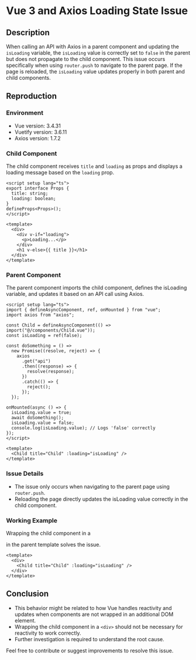 # Vue 3 and Axios Loading State Issue

## Description
When calling an API with Axios in a parent component and updating the `isLoading` variable, the `isLoading` value is correctly set to `false` in the parent but does not propagate to the child component. This issue occurs specifically when using `router.push` to navigate to the parent page. If the page is reloaded, the `isLoading` value updates properly in both parent and child components.

## Reproduction

### Environment
- Vue version: 3.4.31
- Vuetify version: 3.6.11
- Axios version: 1.7.2

### Child Component
The child component receives `title` and `loading` as props and displays a loading message based on the `loading` prop.

```vue
<script setup lang="ts">
export interface Props {
  title: string;
  loading: boolean;
}
defineProps<Props>();
</script>

<template>
  <div>
    <div v-if="loading">
      <p>Loading...</p>
    </div>
    <h1 v-else>{{ title }}</h1>
  </div>
</template>
```
### Parent Component
The parent component imports the child component, defines the isLoading variable, and updates it based on an API call using Axios.

```
<script setup lang="ts">
import { defineAsyncComponent, ref, onMounted } from "vue";
import axios from "axios";

const Child = defineAsyncComponent(() => import("@/components/Child.vue"));
const isLoading = ref(false);

const doSomething = () =>
  new Promise((resolve, reject) => {
    axios
      .get("api")
      .then((response) => {
        resolve(response);
      })
      .catch(() => {
        reject();
      });
  });

onMounted(async () => {
  isLoading.value = true;
  await doSomething();
  isLoading.value = false;
  console.log(isLoading.value); // Logs 'false' correctly
});
</script>

<template>
  <Child title="Child" :loading="isLoading" />
</template>
```
### Issue Details
- The issue only occurs when navigating to the parent page using `router.push`.
- Reloading the page directly updates the isLoading value correctly in the child component.

### Working Example
Wrapping the child component in a <div> in the parent template solves the issue.

```
<template>
  <div>
    <Child title="Child" :loading="isLoading" />
  </div>
</template>
```

## Conclusion
- This behavior might be related to how Vue handles reactivity and updates when components are not wrapped in an additional DOM element. 
- Wrapping the child component in a `<div>` should not be necessary for reactivity to work correctly.
- Further investigation is required to understand the root cause.

Feel free to contribute or suggest improvements to resolve this issue.

